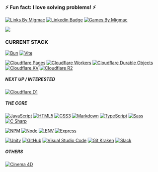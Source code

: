 ### ⚡ Fun fact: I love solving problems!  ⚡

[![Links By Migmac](https://img.shields.io/badge/Links_by-Migmac-dc3545?style=flat-square)](https://migmac.alltway.com) 
[![Linkedin Badge](https://img.shields.io/badge/-Miguel_Matos-0077B5?style=flat-square&logo=Linkedin&logoColor=white&link=https://www.linkedin.com/in/nirgn)](https://www.linkedin.com/in/miguelmatos99)
[![Games By Migmac](https://img.shields.io/badge/Games_by-Migmac-dc3545?style=flat-square)](https://alltway.com/games)

![](https://github-readme-stats.vercel.app/api/top-langs/?username=migmac99&langs_count=10&layout=compact&theme=dark&hide_title=true&exclude_repo=DLND,elmctron)


### CURRENT STACK
[![Bun](https://img.shields.io/badge/bun-%23EEE.svg?style=for-the-badge&logo=bun&logoColor=000000)](https://bun.sh/)
[![Vite](https://img.shields.io/badge/Vite-%23EEE.svg?style=for-the-badge&logo=vite&logoColor=646CFF)](https://vitejs.dev/)

[![Cloudflare Pages](https://img.shields.io/badge/Cloudflare-Pages-%23f38020.svg?style=for-the-badge&logo=cloudflare&logoColor=f38020)](https://developers.cloudflare.com/pages)
[![Cloudflare Workers](https://img.shields.io/badge/Cloudflare-Workers-%23f38020.svg?style=for-the-badge&logo=cloudflare&logoColor=f38020)](https://developers.cloudflare.com/workers/)
[![Cloudflare Durable Objects](https://img.shields.io/badge/Cloudflare-Durable%20Objects-%23f38020.svg?style=for-the-badge&logo=cloudflare&logoColor=white&logoColor=f38020)](https://developers.cloudflare.com/durable-objects/)
[![Cloudflare KV](https://img.shields.io/badge/Cloudflare-KV-%23f38020.svg?style=for-the-badge&logo=cloudflare&logoColor=f38020)](https://developers.cloudflare.com/kv/)
[![Cloudflare R2](https://img.shields.io/badge/Cloudflare-R2-%23f38020.svg?style=for-the-badge&logo=cloudflare&logoColor=f38020)](https://developers.cloudflare.com/r2/)

##### NEXT UP / INTERESTED
[![Cloudflare D1](https://img.shields.io/badge/Cloudflare-D1-%23f38020.svg?style=for-the-badge&logo=cloudflare&logoColor=f38020)](https://developers.cloudflare.com/d1/)

##### THE CORE
[![JavaScript](https://img.shields.io/badge/javascript-%23EEE.svg?style=for-the-badge&logo=javascript&logoColor=F7DF1E)](https://www.javascript.com/)
[![HTML5](https://img.shields.io/badge/html5-%23EEE.svg?style=for-the-badge&logo=html5&logoColor=E34F26)](https://html.com/html5/)
[![CSS3](https://img.shields.io/badge/css3-%23EEE.svg?style=for-the-badge&logo=css3&logoColor=1572B6)](https://www.w3.org/TR/css3-roadmap/)
[![Markdown](https://img.shields.io/badge/markdown-%23EEE.svg?style=for-the-badge&logo=markdown&logoColor=000000)](https://daringfireball.net/projects/markdown/)
[![TypeScript](https://img.shields.io/badge/typescript-%23EEE.svg?style=for-the-badge&logo=typescript&logoColor=3178C6)](https://www.typescriptlang.org/)
[![Sass](https://img.shields.io/badge/Sass-%23EEE.svg?style=for-the-badge&logo=sass&logoColor=CC6699)](https://sass-lang.com/)
[![C Sharp](https://img.shields.io/badge/csharp-%23EEE.svg?style=for-the-badge&logo=csharp&logoColor=512BD4)](https://learn.microsoft.com/en-us/dotnet/csharp/)

[![NPM](https://img.shields.io/badge/NPM-%23EEE.svg?style=for-the-badge&logo=npm&logoColor=white)](https://www.npmjs.com/)
[![Node](https://img.shields.io/badge/Node.js-%23EEE.svg?style=for-the-badge&logo=node.js&logoColor=339933)](https://nodejs.org/en/)
[![.ENV](https://img.shields.io/badge/.ENV-%23EEE.svg?style=for-the-badge&logo=.env&logoColor=ECD53F)](https://dotenv.org)
[![Express](https://img.shields.io/badge/Express-%23EEE.svg?style=for-the-badge&logo=express&logoColor=000)](https://expressjs.com/)

[![Unity](https://img.shields.io/badge/Unity-%23EEE.svg?style=for-the-badge&logo=unity&logoColor=000)](https://unity.com/)
[![GitHub](https://img.shields.io/badge/GitHub-%23EEE.svg?style=for-the-badge&logo=github&logoColor=000)](https://github.com/)
[![Visual Studio Code](https://img.shields.io/badge/VSCode-%23EEE.svg?style=for-the-badge&logo=visual-studio-code&logoColor=0078d7)](https://code.visualstudio.com/)
[![Git Kraken](https://img.shields.io/badge/GitKraken-%23EEE.svg?style=for-the-badge&logo=gitkraken&logoColor=179287)](https://www.gitkraken.com/)
[![Slack](https://img.shields.io/badge/Slack-%23EEE.svg?style=for-the-badge&logo=slack&logoColor=4A154B)](https://slack.com/)

##### OTHERS
[![Cinema 4D](https://img.shields.io/badge/Cinema%204D-%23EEE.svg?style=for-the-badge&logo=cinema4d&logoColor=011A6A)](https://www.maxon.net/en/cinema-4d)
